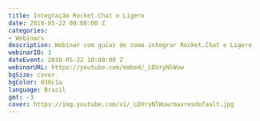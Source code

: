 ```yaml
---
title: Integração Rocket.Chat e Ligero
date: 2018-05-22 00:00:00 Z
categories:
- Webinars
description: Webinar com guias de como integrar Rocket.Chat e Ligero
webinarID: 1
dateEvent: 2018-05-22 10:00:00 Z
webinarURL: https://youtube.com/embed/_LDVryNlWuw
bgSize: cover
bgColor: 030c1a
language: Brazil
gmt: -3
cover: https://img.youtube.com/vi/_LDVryNlWuw/maxresdefault.jpg
---
```



